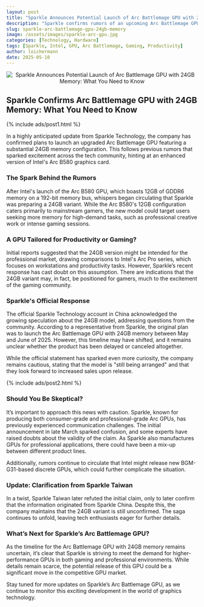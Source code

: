 ```yaml
---
layout: post
title: "Sparkle Announces Potential Launch of Arc Battlemage GPU with 24GB Memory: What You Need to Know"
description: "Sparkle confirms rumors of an upcoming Arc Battlemage GPU with a massive 24GB memory configuration, aimed at enhancing productivity and gaming performance."
slug: sparkle-arc-battlemage-gpu-24gb-memory
image: /assets/images/sparkle-arc-gpu.jpg
categories: [Technology, Hardware]
tags: [Sparkle, Intel, GPU, Arc Battlemage, Gaming, Productivity]
author: loichermann
date: 2025-05-10
---
```


<div style="text-align: center;">
  <img src="https://blogger.googleusercontent.com/img/b/R29vZ2xl/AVvXsEiXAeDaU-9JCw5ezgfJU9HFHe3ByN0tmFwy9wYVEkDmZblVFamjodAEJR9VuQXbKBHEM5ZmFylouMCiG5VgqZuJEYbfIiQuyqHRXb_GtqVhr2SxNR4r5DLwrWzo6iylr9guPe75-tYNhq0UlaedDUBsJVjlDiDrXr-YMh12dzH4JbJjJJcNtebebH95UMg/s300/images.jpg" alt="Sparkle Announces Potential Launch of Arc Battlemage GPU with 24GB Memory: What You Need to Know">
</div>

## Sparkle Confirms Arc Battlemage GPU with 24GB Memory: What You Need to Know

{% include ads/post1.html %}

In a highly anticipated update from Sparkle Technology, the company has confirmed plans to launch an upgraded Arc Battlemage GPU featuring a substantial 24GB memory configuration. This follows previous rumors that sparked excitement across the tech community, hinting at an enhanced version of Intel's Arc B580 graphics card.

### The Spark Behind the Rumors

After Intel's launch of the Arc B580 GPU, which boasts 12GB of GDDR6 memory on a 192-bit memory bus, whispers began circulating that Sparkle was preparing a 24GB variant. While the Arc B580's 12GB configuration caters primarily to mainstream gamers, the new model could target users seeking more memory for high-demand tasks, such as professional creative work or intense gaming sessions.

### A GPU Tailored for Productivity or Gaming?

Initial reports suggested that the 24GB version might be intended for the professional market, drawing comparisons to Intel's Arc Pro series, which focuses on workstations and productivity tasks. However, Sparkle’s recent response has cast doubt on this assumption. There are indications that the 24GB variant may, in fact, be positioned for gamers, much to the excitement of the gaming community.

### Sparkle's Official Response

The official Sparkle Technology account in China acknowledged the growing speculation about the 24GB model, addressing questions from the community. According to a representative from Sparkle, the original plan was to launch the Arc Battlemage GPU with 24GB memory between May and June of 2025. However, this timeline may have shifted, and it remains unclear whether the product has been delayed or canceled altogether.

While the official statement has sparked even more curiosity, the company remains cautious, stating that the model is "still being arranged" and that they look forward to increased sales upon release.

{% include ads/post2.html %}

### Should You Be Skeptical?

It’s important to approach this news with caution. Sparkle, known for producing both consumer-grade and professional-grade Arc GPUs, has previously experienced communication challenges. The initial announcement in late March sparked confusion, and some experts have raised doubts about the validity of the claim. As Sparkle also manufactures GPUs for professional applications, there could have been a mix-up between different product lines.

Additionally, rumors continue to circulate that Intel might release new BGM-G31-based discrete GPUs, which could further complicate the situation.

### Update: Clarification from Sparkle Taiwan

In a twist, Sparkle Taiwan later refuted the initial claim, only to later confirm that the information originated from Sparkle China. Despite this, the company maintains that the 24GB variant is still unconfirmed. The saga continues to unfold, leaving tech enthusiasts eager for further details.

### What’s Next for Sparkle’s Arc Battlemage GPU?

As the timeline for the Arc Battlemage GPU with 24GB memory remains uncertain, it’s clear that Sparkle is striving to meet the demand for higher-performance GPUs in both gaming and professional environments. While details remain scarce, the potential release of this GPU could be a significant move in the competitive GPU market.

Stay tuned for more updates on Sparkle’s Arc Battlemage GPU, as we continue to monitor this exciting development in the world of graphics technology.
